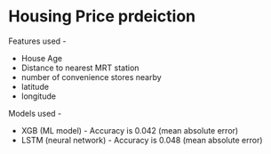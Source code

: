 # Housing Price prdeiction

Features used - 
<ul>
    <li>House Age
    <li>Distance to nearest MRT station
    <li>number of convenience stores nearby
    <li>latitude
    <li>longitude
</ul>

Models used -
<ul>
    <li>XGB (ML model) - Accuracy is 0.042 (mean absolute error)
    <li>LSTM (neural network) - Accuracy is 0.048 (mean absolute error)
</ul>
